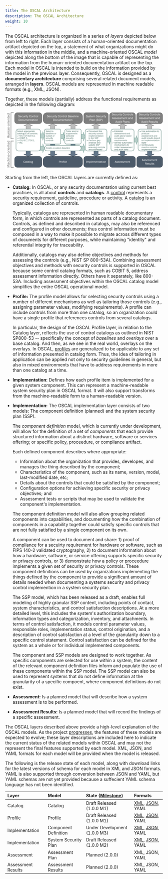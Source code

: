 ```yaml
---
title: The OSCAL Architecture
description: The OSCAL Architecture
weight: 10
---
```


The OSCAL architecture is organized in a series of *layers* depicted below from left to right. Each layer consists of a human-oriented documentation artifact depicted on the top, a statement of what organizations might do with this information in the middle, and a machine-oriented OSCAL *model* depicted along the bottom of the image that is capable of representing the information from the human-oriented documentation artifact on the top. Each model in OSCAL is intended to build on the information provided by the model in the previous layer. Consequently, OSCAL is designed as a **documentary architecture** comprising several related document models, arranged in **layers**. OSCAL models are represented in machine readable formats (e.g., XML, JSON).

Together, these models (partially) address the functional requirements as depicted in the following diagram:

![oscal components](oscal-components.png)

Starting from the left, the OSCAL layers are currently defined as:

- **Catalog:** In OSCAL, or any security documentation using current best practices, is all about **controls** and **catalogs**. A [control](control/) represents a security requirement, guideline, procedure or activity. A [catalog](catalog/) is an organized collection of controls.

  Typically, catalogs are represented in human readable documentary form, in which controls are represented as parts of a catalog document. Controls, as defined and described in catalogs, may also be referenced and configured in other documents; thus control information must be composed in a way to make it possible to migrate across different types of documents for different purposes, while maintaining "identity" and referential integrity for traceability.

  Additionally, catalogs may also define objectives and methods for assessing the controls (e.g., NIST SP 800-53A). Combining assessment objectives and methods with security controls is supported in OSCAL because some control catalog formats, such as COBIT 5, address assessment information directly. Others have it separately, like 800-53A. Including assessment objectives within the OSCAL catalog model simplifies the entire OSCAL operational model.

- **Profile:** The profile model allows for selecting security controls using a number of different mechanisms as well as tailoring those controls (e.g., assigning parameter values, modifying requirements). A profile can include controls from more than one catalog, so an organization could have a single profile that references controls from several catalogs.

  In particular, the design of the OSCAL Profile layer, in relation to the Catalog layer, reflects the use of control catalogs as outlined in NIST SP800-53 -- specifically the concept of *baselines* and *overlays* over a base catalog. And then, as we see in the real world, overlays on the overlays. In OSCAL, [profiles](profile) are generalized to be applicable to any set of information presented in catalog form. Thus, the idea of tailoring in application can be applied not only to security guidelines in general, but also in mixed environments that have to address requirements in more than one catalog at a time.

- **Implementation:** Defines how each profile item is implemented for a given system component. This can represent a machine-readable system security plan in OSCAL format. It will also support transforms from the machine-readable form to a human-readable version.

- **Implementation:** The OSCAL implementation layer consists of two models: The component definition (planned) and the system security plan (SSP).

  The *component definition* model, which is currently under development, will allow for the definition of a set of *components* that each provide structured information about a distinct hardware, software or services offering; or specific policy, proceedure, or compliance artifact.

  Each defined component describes where appropriate:

  - Information about the organization that provides, developes, and manages the thing described by the component;
  - Characteristics of the component, such as its name, version, model, last-modified date, etc;
  - Details about the controls that could be satisfied by the component;
  - Configuration options for achieving specific security or privacy objectives; and
  - Assessment tests or scripts that may be used to validate the component's implementation.

  The component definition model will also allow grouping related components into capabilities, and documenting how the combination of components in a capability together could satisfy specific controls that are not fully satisfied by a single component on its own.

  A component can be used to document and share: 1) proof of compliance for a secuirty requirement for hardware or software, such as FIPS 140-2 validated cryptography, 2) to document information about how a hardware, software, or service offering supports specific security or privacy controls, or 3) demonstrate how a policy or proceedure implements a given set of security or privacy controls. These component definitions can be used by organizations implementing the things defined by the component to provide a significant amount of details needed when documenting a systems security and privacy control implemention in a system security plan.

  The SSP model, which has been released as a draft, enables full modeling of highly granular SSP content, including points of contact, system characteristics, and control satisfaction descriptions. At a more detailed level, this includes the system's authorization boundary, information types and categorization, inventory, and attachments. In terms of control satisfaction, it models control parameter values, responsible roles, implementation status, control origination, and a description of control satisfaction at a level of the granularity down to a specific control statement. Control satisfaction can be defined for the system as a whole or for individual implemented components.

  The component and SSP models are designed to work together. As specific components are selected for use within a system, the content of the relevant component definition files inform and populate the use of these components within the SSP model. The SSP model can also be used to represent systems that do not define information at the granularity of a specific compoent, where component definitions do not exist.

- **Assessment:** Is a planned model that will describe how a system assessment is to be performed.
- **Assessment Results:** Is a planned model that will record the findings of a specific assessment.

The OSCAL layers described above provide a high-level explanation of the OSCAL models. As the project [progresses](/contribute/roadmap/), the features of these models are expected to evolve; these layer descriptions are included here to indicate the current status of the related models within OSCAL and may not the represent the final features supported by each model. XML, JSON, and YAML formats for each model will be provided when the model is released.

The following is the release state of each model, along with download links for the latest versions of schema for each model in XML and JSON formats. YAML is also supported through conversion between JSON and YAML, but YAML schemas are not yet provided because a suffecient YAML schema language has not been identified.

| Layer | Model | State ([Milestone](/contribute/roadmap/)) | Formats |
|:--- |:--- |:--- |:--- |
| Catalog | Catalog | Draft Released (1.0.0 M1) | [XML](https://raw.githubusercontent.com/usnistgov/OSCAL/master/xml/schema/oscal_catalog_schema.xsd), [JSON](https://raw.githubusercontent.com/usnistgov/OSCAL/master/json/schema/oscal_catalog_schema.json), YAML |
| Profile | Profile | Draft Released (1.0.0 M1) | [XML](https://raw.githubusercontent.com/usnistgov/OSCAL/master/xml/schema/oscal_profile_schema.xsd), [JSON](https://raw.githubusercontent.com/usnistgov/OSCAL/master/json/schema/oscal_profile_schema.json), YAML |
| Implementation | Component Definition | Under Development (1.0.0 M3) | [XML](https://raw.githubusercontent.com/usnistgov/OSCAL/master/xml/schema/oscal_component_schema.xsd), [JSON](https://raw.githubusercontent.com/usnistgov/OSCAL/master/json/schema/oscal_component_schema.json), YAML |
| Implementation | System Security Plan | Draft Released (1.0.0 M2) | [XML](https://raw.githubusercontent.com/usnistgov/OSCAL/master/xml/schema/oscal_ssp_schema.xsd), [JSON](https://raw.githubusercontent.com/usnistgov/OSCAL/master/json/schema/oscal_ssp_schema.json), YAML |
| Assessment | Assessment Plan | Planned (2.0.0) | XML, JSON, YAML |
| Assessment Results | Assessment Results | Planned (2.0.0) | XML, JSON, YAML |
